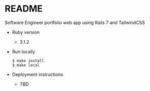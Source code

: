 # README

Software Engineer portfolio web app using Rails 7 and TailwindCSS 


* Ruby version
  * 3.1.2
  

* Run locally
  ```
  $ make install
  $ make local
  ```

* Deployment instructions
  * TBD
